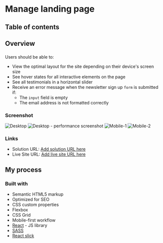 # Manage landing page

## Table of contents

## Overview

###

Users should be able to:

- View the optimal layout for the site depending on their device's screen size
- See hover states for all interactive elements on the page
- See all testimonials in a horizontal slider
- Receive an error message when the newsletter sign up `form` is submitted if:
  - The `input` field is empty
  - The email address is not formatted correctly

### Screenshot

![Desktop](https://i.postimg.cc/W40fK6Xv/mange-full-desktop.png)
![Desktop - performance screenshot](https://i.postimg.cc/wvnKYTDK/desktop-performance.png)
![Mobile-1](https://i.postimg.cc/DyzHZGyr/manage-mobile-screenshot.png)
![Mobile-2](https://i.postimg.cc/4x70vTcn/manage-mobile-screenshot-2.png)

### Links

- Solution URL: [Add solution URL here](https://your-solution-url.com)
- Live Site URL: [Add live site URL here](https://your-live-site-url.com)

## My process

### Built with

- Semantic HTML5 markup
- Optimized for SEO
- CSS custom properties
- Flexbox
- CSS Grid
- Mobile-first workflow
- [React](https://reactjs.org/) - JS library
- [SASS](https://sass-lang.com/)
- [React slick](https://react-slick.neostack.com/)

